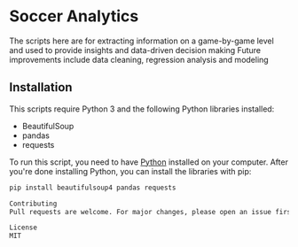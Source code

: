 # Soccer Analytics

The scripts here are for extracting information on a game-by-game level and used to provide insights and data-driven decision making
Future improvements include data cleaning, regression analysis and modeling

## Installation

This scripts require Python 3 and the following Python libraries installed:

- BeautifulSoup
- pandas
- requests

To run this script, you need to have [Python](https://www.python.org/downloads/) installed on your computer. After you're done installing Python, you can install the libraries with pip:

```bash
pip install beautifulsoup4 pandas requests

Contributing
Pull requests are welcome. For major changes, please open an issue first to discuss what you would like to change.

License
MIT

